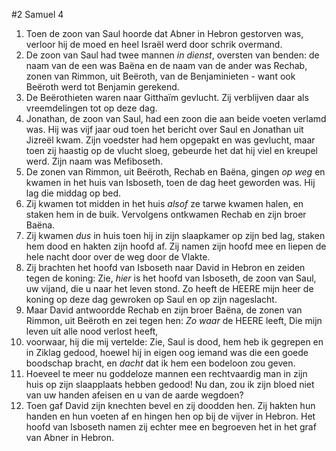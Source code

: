 #2 Samuel 4
1. Toen de zoon van Saul hoorde dat Abner in Hebron gestorven was, verloor hij de moed en heel Israël werd door schrik overmand.
2. De zoon van Saul had twee mannen *in dienst*, oversten van benden: de naam van de een was Baëna en de naam van de ander was Rechab, zonen van Rimmon, uit Beëroth, van de Benjaminieten - want ook Beëroth werd tot Benjamin gerekend.
3. De Beërothieten waren naar Gitthaïm gevlucht. Zij verblijven daar als vreemdelingen tot op deze dag.
4. Jonathan, de zoon van Saul, had een zoon die aan beide voeten verlamd was. Hij was vijf jaar oud toen het bericht over Saul en Jonathan uit Jizreël kwam. Zijn voedster had hem opgepakt en was gevlucht, maar toen zij haastig op de vlucht sloeg, gebeurde het dat hij viel en kreupel werd. Zijn naam was Mefiboseth.
5. De zonen van Rimmon, uit Beëroth, Rechab en Baëna, gingen *op weg* en kwamen in het huis van Isboseth, toen de dag heet geworden was. Hij lag die middag op bed.
6. Zij kwamen tot midden in het huis *alsof* ze tarwe kwamen halen, en staken hem in de buik. Vervolgens ontkwamen Rechab en zijn broer Baëna.
7. Zij kwamen *dus* in huis toen hij in zijn slaapkamer op zijn bed lag, staken hem dood en hakten zijn hoofd af. Zij namen zijn hoofd mee en liepen de hele nacht door over de weg door de Vlakte.
8. Zij brachten het hoofd van Isboseth naar David in Hebron en zeiden tegen de koning: Zie, *hier* is het hoofd van Isboseth, de zoon van Saul, uw vijand, die u naar het leven stond. Zo heeft de HEERE mijn heer de koning op deze dag gewroken op Saul en op zijn nageslacht.
9. Maar David antwoordde Rechab en zijn broer Baëna, de zonen van Rimmon, uit Beëroth en zei tegen hen: *Zo waar* de HEERE leeft, Die mijn leven uit alle nood verlost heeft,
10. voorwaar, hij die mij vertelde: Zie, Saul is dood, hem heb ik gegrepen en in Ziklag gedood, hoewel hij in eigen oog iemand was die een goede boodschap bracht, en *dacht* dat ik hem een bodeloon zou geven.
11. Hoeveel te meer nu goddeloze mannen een rechtvaardig man in zijn huis op zijn slaapplaats hebben gedood! Nu dan, zou ik zijn bloed niet van uw handen afeisen en u van de aarde wegdoen?
12. Toen gaf David zijn knechten bevel en zij doodden hen. Zij hakten hun handen en hun voeten af en hingen hen op bij de vijver in Hebron. Het hoofd van Isboseth namen zij echter mee en begroeven het in het graf van Abner in Hebron.

